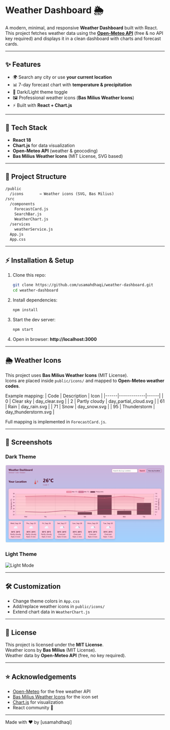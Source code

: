 # Weather Dashboard 🌦️

A modern, minimal, and responsive **Weather Dashboard** built with React.  
This project fetches weather data using the **[Open-Meteo API](https://open-meteo.com/)** (free & no API key required) and displays it in a clean dashboard with charts and forecast cards.

---

## ✨ Features
- 🌍 Search any city or use **your current location**
- 📊 7-day forecast chart with **temperature & precipitation**
- 🎨 Dark/Light theme toggle
- 🖼️ Professional weather icons (**Bas Milius Weather Icons**)
- ⚡ Built with **React + Chart.js**

---

## 🚀 Tech Stack
- **React 18**
- **Chart.js** for data visualization
- **Open-Meteo API** (weather & geocoding)
- **Bas Milius Weather Icons** (MIT License, SVG based)

---

## 📂 Project Structure
```
/public
  /icons       → Weather icons (SVG, Bas Milius)
/src
  /components
    ForecastCard.js
    SearchBar.js
    WeatherChart.js
  /services
    weatherService.js
  App.js
  App.css
```

---

## ⚡ Installation & Setup
1. Clone this repo:
   ```bash
   git clone https://github.com/usamahdhaqi/weather-dashboard.git
   cd weather-dashboard
   ```

2. Install dependencies:
   ```bash
   npm install
   ```

3. Start the dev server:
   ```bash
   npm start
   ```

4. Open in browser: **http://localhost:3000**

---

## 🌦️ Weather Icons
This project uses **Bas Milius Weather Icons** (MIT License).  
Icons are placed inside `public/icons/` and mapped to **Open-Meteo weather codes**.

Example mapping:
| Code | Description | Icon |
|------|-------------|------|
| 0    | Clear sky   | day_clear.svg |
| 2    | Partly cloudy | day_partial_cloud.svg |
| 61   | Rain        | day_rain.svg |
| 71   | Snow        | day_snow.svg |
| 95   | Thunderstorm | day_thunderstorm.svg |

Full mapping is implemented in `ForecastCard.js`.

---

## 📸 Screenshots
### Dark Theme
![Dark Mode](./public/screenshot-weather-dashboard.PNG)

### Light Theme
![Light Mode](docs/screenshots/light.png)

---

## 🛠️ Customization
- Change theme colors in `App.css`
- Add/replace weather icons in `public/icons/`
- Extend chart data in `WeatherChart.js`

---

## 📜 License
This project is licensed under the **MIT License**.  
Weather icons by **Bas Milius** (MIT License).  
Weather data by **Open-Meteo API** (free, no key required).

---

## ⭐ Acknowledgements
- [Open-Meteo](https://open-meteo.com/) for the free weather API
- [Bas Milius Weather Icons](https://github.com/basmilius/weather-icons) for the icon set
- [Chart.js](https://www.chartjs.org/) for visualization
- React community 🚀

---

Made with ❤️ by [usamahdhaqi]
